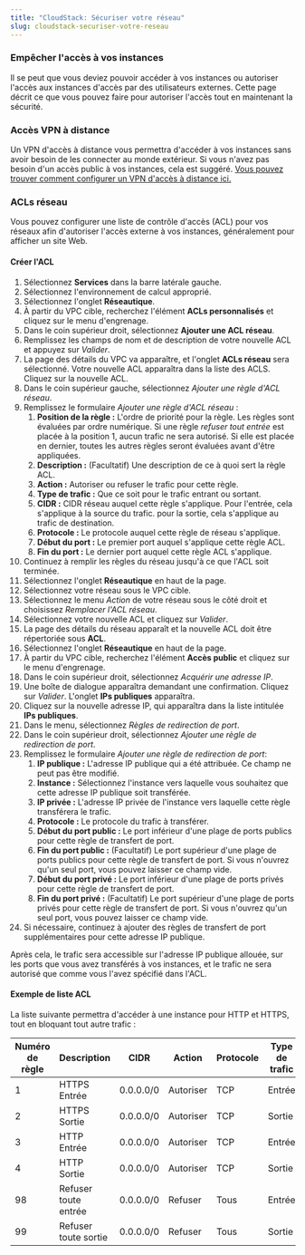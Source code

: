 ```yaml
---
title: "CloudStack: Sécuriser votre réseau"
slug: cloudstack-securiser-votre-reseau
---
```


### Empêcher l'accès à vos instances

Il se peut que vous deviez pouvoir accéder à vos instances ou autoriser l'accès aux instances d'accès par des utilisateurs externes. Cette page décrit ce que vous pouvez faire pour autoriser l'accès tout en maintenant la sécurité.

### Accès VPN à distance

Un VPN d'accès à distance vous permettra d'accéder à vos instances sans avoir besoin de les connecter au monde extérieur. Si vous n'avez pas besoin d'un accès public à vos instances, cela est suggéré. [Vous pouvez trouver comment configurer un VPN d'accès à distance ici.](../vpn/cca-using-remote-access.md)

### ACLs réseau

Vous pouvez configurer une liste de contrôle d'accès (ACL) pour vos réseaux afin d'autoriser l'accès externe à vos instances, généralement pour afficher un site Web.

#### Créer l'ACL

1. Sélectionnez **Services** dans la barre latérale gauche.
1. Sélectionnez l'environnement de calcul approprié.
1. Sélectionnez l'onglet **Réseautique**.
1. À partir du VPC cible, recherchez l'élément **ACLs personnalisés** et cliquez sur le menu d'engrenage.
1. Dans le coin supérieur droit, sélectionnez **Ajouter une ACL réseau**.
1. Remplissez les champs de nom et de description de votre nouvelle ACL et appuyez sur *Valider*.
1. La page des détails du VPC va apparaître, et l'onglet **ACLs réseau** sera sélectionné. Votre nouvelle ACL apparaîtra dans la liste des ACLS. Cliquez sur la nouvelle ACL.
1. Dans le coin supérieur gauche, sélectionnez *Ajouter une règle d'ACL réseau*.
1. Remplissez le formulaire *Ajouter une règle d'ACL réseau* :
   1. **Position de la règle :** L'ordre de priorité pour la règle. Les règles sont évaluées par ordre numérique. Si une règle *refuser tout entrée* est placée à la position 1, aucun trafic ne sera autorisé. Si elle est placée en dernier, toutes les autres règles seront évaluées avant d'être appliquées.
   1. **Description :** (Facultatif) Une description de ce à quoi sert la règle ACL.
   1. **Action :** Autoriser ou refuser le trafic pour cette règle.
   1. **Type de trafic :** Que ce soit pour le trafic entrant ou sortant.
   1. **CIDR :** CIDR réseau auquel cette règle s'applique. Pour l'entrée, cela s'applique à la source du trafic. pour la sortie, cela s'applique au trafic de destination.
   1. **Protocole :** Le protocole auquel cette règle de réseau s'applique.
   1. **Début du port :** Le premier port auquel s'applique cette règle ACL.
   1. **Fin du port :** Le dernier port auquel cette règle ACL s'applique.
1. Continuez à remplir les règles du réseau jusqu'à ce que l'ACL soit terminée.
1. Sélectionnez l'onglet **Réseautique** en haut de la page.
1. Sélectionnez votre réseau sous le VPC cible.
1. Sélectionnez le menu *Action* de votre réseau sous le côté droit et choisissez *Remplacer l'ACL réseau*.
1. Sélectionnez votre nouvelle ACL et cliquez sur *Valider*.
1. La page des détails du réseau apparaît et la nouvelle ACL doit être répertoriée sous **ACL**.
1. Sélectionnez l'onglet **Réseautique** en haut de la page.
1. À partir du VPC cible, recherchez l'élément **Accès public** et cliquez sur le menu d'engrenage.
1. Dans le coin supérieur droit, sélectionnez *Acquérir une adresse IP*.
1. Une boîte de dialogue apparaîtra demandant une confirmation. Cliquez sur *Valider*.  L'onglet **IPs publiques** apparaîtra.
1. Cliquez sur la nouvelle adresse IP, qui apparaîtra dans la liste intitulée **IPs publiques**.
1. Dans le menu, sélectionnez *Règles de redirection de port*.
1. Dans le coin supérieur droit, sélectionnez *Ajouter une règle de redirection de port*.
1. Remplissez le formulaire *Ajouter une règle de redirection de port*:
    1. **IP publique :** L'adresse IP publique qui a été attribuée. Ce champ ne peut pas être modifié.
    1. **Instance :** Sélectionnez l'instance vers laquelle vous souhaitez que cette adresse IP publique soit transférée.
    1. **IP privée :** L'adresse IP privée de l'instance vers laquelle cette règle transférera le trafic.
    1. **Protocole :** Le protocole du trafic à transférer.
    1. **Début du port public :** Le port inférieur d'une plage de ports publics pour cette règle de transfert de port.
    1. **Fin du port public :** (Facultatif) Le port supérieur d'une plage de ports publics pour cette règle de transfert de port. Si vous n'ouvrez qu'un seul port, vous pouvez laisser ce champ vide.
    1. **Début du port privé :** Le port inférieur d'une plage de ports privés pour cette règle de transfert de port.
    1. **Fin du port privé :** (Facultatif) Le port supérieur d'une plage de ports privés pour cette règle de transfert de port. Si vous n'ouvrez qu'un seul port, vous pouvez laisser ce champ vide.
1. Si nécessaire, continuez à ajouter des règles de transfert de port supplémentaires pour cette adresse IP publique.

Après cela, le trafic sera accessible sur l'adresse IP publique allouée, sur les ports que vous avez transférés à vos instances, et le trafic ne sera autorisé que comme vous l'avez spécifié dans l'ACL.

#### Exemple de liste ACL

La liste suivante permettra d'accéder à une instance pour HTTP et HTTPS, tout en bloquant tout autre trafic :

| Numéro de règle | Description | CIDR | Action | Protocole | Type de trafic | Début du port | Fin du port |
| --- | --- | --- | --- | --- | --- | --- | --- |
| 1 | HTTPS Entrée | 0.0.0.0/0 | Autoriser | TCP | Entrée | 443 | 443 |
| 2 | HTTPS Sortie | 0.0.0.0/0 | Autoriser | TCP | Sortie | 443 | 443 |
| 3 | HTTP Entrée | 0.0.0.0/0 | Autoriser | TCP | Entrée | 80 | 80 |
| 4 | HTTP Sortie | 0.0.0.0/0 | Autoriser | TCP | Sortie | 80 | 80 |
| 98 | Refuser toute entrée | 0.0.0.0/0 | Refuser | Tous | Entrée | 1 | 65535 |
| 99 | Refuser toute sortie | 0.0.0.0/0 | Refuser | Tous | Sortie | 1 | 65535 |
